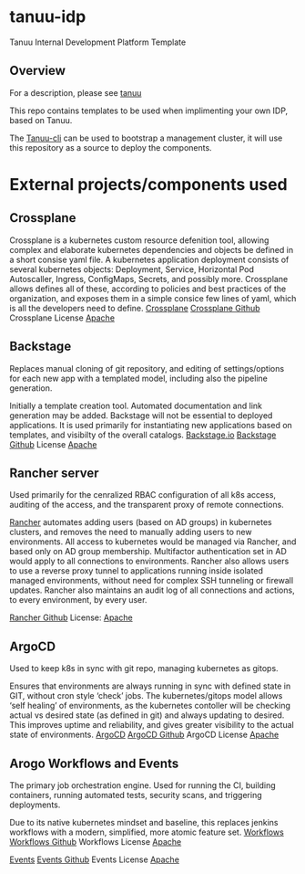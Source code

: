 # tanuu-idp
Tanuu Internal Development Platform Template

## Overview
For a description, please see [tanuu](https://tanuu.fi)

This repo contains templates to be used when implimenting your own IDP, based on Tanuu.

The [Tanuu-cli](https://github.com/tanuuidp/tanuu-cli) can be used to bootstrap a management cluster, it will use this repository as a source to deploy the components.


# External projects/components used
## Crossplane
Crossplane is a kubernetes custom resource defenition tool, allowing complex and elaborate kubernetes dependencies and objects be defined in a short consise yaml file. A kubernetes application deployment consists of several kubernetes objects: Deployment, Service, Horizontal Pod Autoscaller, Ingress, ConfigMaps, Secrets, and possibly more. Crossplane allows defines all of these, according to policies and best practices of the organization, and exposes them in a simple consice few lines of yaml, which is all the developers need to define.
[Crossplane](https://crossplane.io)
[Crossplane Github](https://github.com/crossplane/crossplane)
Crossplane License [Apache](https://github.com/crossplane/crossplane/blob/master/LICENSE)
## Backstage
Replaces manual cloning of git repository, and editing of settings/options for each new app with a templated model, including also the pipeline generation.

Initially a template creation tool. Automated documentation and link generation may be added. Backstage will not be essential to deployed applications. It is used primarily for instantiating new applications based on templates, and visibilty of the overall catalogs.
[Backstage.io](https://backstage.io)
[Backstage Github](https://github.com/backstage/backstage)
License [Apache](https://github.com/backstage/backstage/blob/master/LICENSE)

## Rancher server
Used primarily for the cenralized RBAC configuration of all k8s access, auditing of the access, and the transparent proxy of remote connections.

[Rancher](https://www.rancher.com/products/rancher) automates adding users (based on AD groups) in kubernetes clusters, and removes the need to manually adding users to new environments. All access to kubernetes would be managed via Rancher, and based only on AD group membership. Multifactor authentication set in AD would apply to all connections to environments. Rancher also allows users to use a reverse proxy tunnel to applications running inside isolated managed environments, without need for complex SSH tunneling or firewall updates. Rancher also maintains an audit log of all connections and actions, to every environment, by every user.

[Rancher Github](https://github.com/rancher/rancher)
License: [Apache](https://github.com/rancher/rancher/blob/master/LICENSE)
## ArgoCD
Used to keep k8s in sync with git repo, managing kubernetes as gitops.

Ensures that environments are always running in sync with defined state in GIT, without cron style ‘check’ jobs. The kubernetes/gitops model allows ‘self healing’ of environments, as the kubernetes contoller will be checking actual vs desired state (as defined in git) and always updating to desired. This improves uptime and reliability, and gives greater visibility to the actual state of environments.
[ArgoCD](https://argoproj.github.io/cd)
[ArgoCD Github](https://github.com/argoproj/argo-cd)
ArgoCD License [Apache](https://github.com/argoproj/argo-cd/blob/master/LICENSE)
## Arogo Workflows and Events
The primary job orchestration engine. Used for running the CI, building containers, running automated tests, security scans, and triggering deployments.

Due to its native kubernetes mindset and baseline, this replaces jenkins workflows with a modern, simplified, more atomic feature set.
[Workflows](https://argoproj.github.io/workflows)
[Workflows Github](https://github.com/argoproj/argo-workflows)
Workflows License [Apache](https://github.com/argoproj/argo-workflows/blob/master/LICENSE)

[Events](https://argoproj.github.io/events)
[Events Github](https://github.com/argoproj/argo-events)
Events License [Apache](https://github.com/argoproj/argo-events/blob/master/LICENSE)